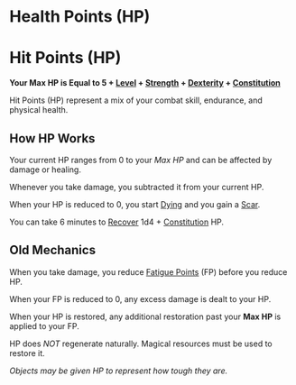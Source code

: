 # Health Points (HP)

# Hit Points (HP)

**Your Max HP is Equal to 5 + [Level](Level.md) + [Strength](../The%20Ability%20Scores/Strength.md) + [Dexterity](../The%20Ability%20Scores/Dexterity.md) + [Constitution](../The%20Ability%20Scores/Constitution.md)**

Hit Points (HP) represent a mix of your combat skill, endurance, and physical health.

## How HP Works

Your current HP ranges from 0 to your *Max HP* and can be affected by damage or healing.

Whenever you take damage, you subtracted it from your current HP.

When your HP is reduced to 0, you start [Dying](../../Game%20Procedures/Conditions/Dying.md) and you gain a [Scar](Scars.md).

You can take 6 minutes to [Recover](../../Game%20Procedures/Exploration/Delving.md#Recover) 1d4 + [Constitution](../The%20Ability%20Scores/Constitution.md) HP.

## Old Mechanics

When you take damage, you reduce [Fatigue Points](Fatigue%20Points.md) (FP) before you reduce HP.

When your FP is reduced to 0, any excess damage is dealt to your HP.

When your HP is restored, any additional restoration past your **Max HP** is applied to your FP.

HP does *NOT* regenerate naturally. Magical resources must be used to restore it.

*Objects may be given HP to represent how tough they are.*
